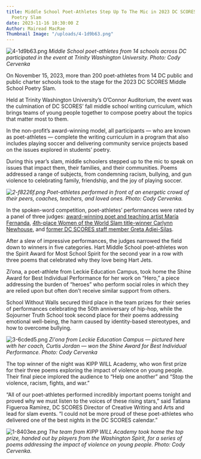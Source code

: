 ```yaml
---
title: Middle School Poet-Athletes Step Up To The Mic in 2023 DC SCORES Middle School
  Poetry Slam
date: 2023-11-16 10:30:00 Z
Author: Mairead MacRae
Thumbnail Image: "/uploads/4-1d9b63.png"
---
```


![4-1d9b63.png](/uploads/4-1d9b63.png)
*Middle School poet-athletes from 14 schools across DC participated in the event at Trinity Washington University. Photo: Cody Cervenka*


























On November 15, 2023, more than 200 poet-athletes from 14 DC public and public charter schools took to the stage for the 2023 DC SCORES Middle School Poetry Slam. 

Held at Trinity Washington University’s O’Connor Auditorium, the event was the culmination of DC SCORES’ fall middle school writing curriculum, which brings teams of young people together to compose poetry about the topics that matter most to them.

In the non-profit’s award-winning model, all participants — who are known as poet-athletes — complete the writing curriculum in a program that also includes playing soccer and delivering community service projects based on the issues explored in students’ poetry.

During this year’s slam, middle schoolers stepped up to the mic to speak on issues that impact them, their families, and their communities. Poems addressed a range of subjects, from condemning racism, bullying, and gun violence to celebrating family, friendship, and the joy of playing soccer.

*![2-f8226f.png](/uploads/2-f8226f.png)
Poet-athletes performed in front of an energetic crowd of their peers, coaches, teachers, and loved ones. Photo: Cody Cervenka.*

In the spoken-word competition, poet-athletes’ performances were rated by a panel of three judges: [award-winning poet and teaching artist María Fernanda](https://www.mariafernandapoet.com/), [4th-place Women of the World Slam title-winner Carlynn Newhouse](https://carlynnnewhouse.com/), and [former DC SCORES staff member Greta Adjei-Silas](https://www.dcscores.org/blog/2023/04/beloved-staff-member-greta-adjei-silas-reflects-on-more-than-8-years-at-dc-scores). 

After a slew of impressive performances, the judges narrowed the field down to winners in five categories. Hart Middle School poet-athletes won the Spirit Award for Most School Spirit for the second year in a row with three poems that celebrated why they love being Hart Jets.

Zi’ona, a poet-athlete from Leckie Education Campus, took home the Shine Award for Best Individual Performance for her work on “Hero,” a piece addressing the burden of “heroes” who perform social roles in which they are relied upon but often don’t receive similar support from others. 

School Without Walls secured third place in the team prizes for their series of performances celebrating the 50th anniversary of hip-hop, while the Sojourner Truth School took second place for their poems addressing emotional well-being, the harm caused by identity-based stereotypes, and how to overcome bullying.

![3-6cded5.png](/uploads/3-6cded5.png)
*Zi'ona from Leckie Education Campus — pictured here with her coach, Curtis Jordan — won the Shine Award for Best Individual Performance. Photo: Cody Cervenka*

The top winner of the night was KIPP WILL Academy, who won first prize for their three poems exploring the impact of violence on young people. Their final piece implored the audience to “Help one another” and “Stop the violence, racism, fights, and war.”

“All of our poet-athletes performed incredibly important poems tonight and proved why we must listen to the voices of these rising stars,” said Tatiana Figueroa Ramírez, DC SCORES Director of Creative Writing and Arts and lead for slam events. “I could not be more proud of these poet-athletes who delivered one of the best nights in the DC SCORES calendar.”

![1-8403ee.png](/uploads/1-8403ee.png)
*The team from KIPP WILL Academy took home the top prize, handed out by players from the Washington Spirit, for a series of poems addressing the impact of violence on young people. Photo: Cody Cervenka.*